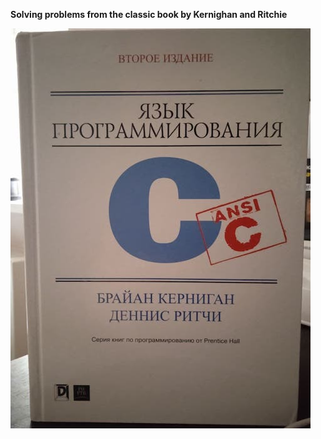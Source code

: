 **Solving problems from the classic book by Kernighan and Ritchie**

!["Kernighan and Ritchie"](./pictures/kar_book.jpg)